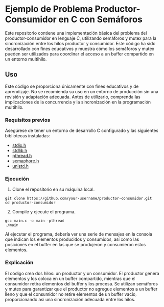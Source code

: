 # Ejemplo de Problema Productor-Consumidor en C con Semáforos

Este repositorio contiene una implementación básica del problema del productor-consumidor en lenguaje C, utilizando semáforos y mutex para la sincronización entre los hilos productor y consumidor. Este código ha sido desarrollado con fines educativos y muestra cómo los semáforos y mutex pueden ser utilizados para coordinar el acceso a un buffer compartido en un entorno multihilo.

## Uso

Este código se proporciona únicamente con fines educativos y de aprendizaje. No se recomienda su uso en un entorno de producción sin una revisión y adaptación adecuada. Antes de utilizarlo, comprenda las implicaciones de la concurrencia y la sincronización en la programación multihilo.

### Requisitos previos

Asegúrese de tener un entorno de desarrollo C configurado y las siguientes bibliotecas instaladas:

- [stdio.h](https://en.cppreference.com/w/c/header)
- [stdlib.h](https://en.cppreference.com/w/c/header)
- [pthread.h](https://pubs.opengroup.org/onlinepubs/7908799/xsh/pthread.h.html)
- [semaphore.h](https://pubs.opengroup.org/onlinepubs/7908799/xsh/semaphore.h.html)
- [unistd.h](https://pubs.opengroup.org/onlinepubs/7908799/xsh/unistd.h.html)

### Ejecución

1. Clone el repositorio en su máquina local.

```shell
git clone https://github.com/your-username/productor-consumidor.git
cd productor-consumidor
```
2. Compile y ejecute el programa.
```shell
gcc main.c -o main -pthread
./main
```
Al ejecutar el programa, debería ver una serie de mensajes en la consola que indican los elementos producidos y consumidos, así como las posiciones en el buffer en las que se produjeron y consumieron estos elementos.

### Explicación

El código crea dos hilos: un productor y un consumidor. El productor genera elementos y los coloca en un buffer compartido, mientras que el consumidor retira elementos del buffer y los procesa. Se utilizan semáforos y mutex para garantizar que el productor no agregue elementos a un buffer lleno y que el consumidor no retire elementos de un buffer vacío, proporcionando así una sincronización adecuada entre los hilos.
